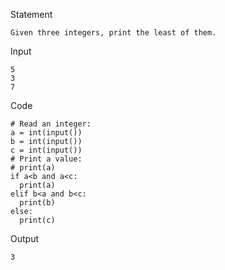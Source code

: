 Statement
```
Given three integers, print the least of them.
```
Input
```
5
3
7
```
Code
```
# Read an integer:
a = int(input())
b = int(input())
c = int(input())
# Print a value:
# print(a)
if a<b and a<c:
  print(a)
elif b<a and b<c:
  print(b)
else:
  print(c)
```
Output
```
3

